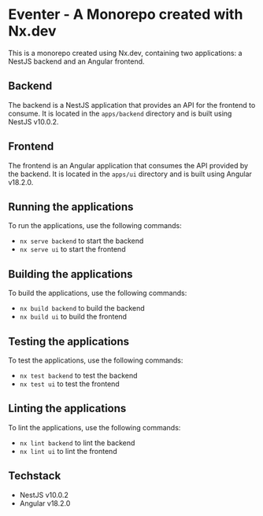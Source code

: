 # Eventer - A Monorepo created with Nx.dev

This is a monorepo created using Nx.dev, containing two applications: a NestJS backend and an Angular frontend.

## Backend

The backend is a NestJS application that provides an API for the frontend to consume. It is located in the `apps/backend` directory and is built using NestJS v10.0.2.

## Frontend

The frontend is an Angular application that consumes the API provided by the backend. It is located in the `apps/ui` directory and is built using Angular v18.2.0.

## Running the applications

To run the applications, use the following commands:

- `nx serve backend` to start the backend
- `nx serve ui` to start the frontend

## Building the applications

To build the applications, use the following commands:

- `nx build backend` to build the backend
- `nx build ui` to build the frontend

## Testing the applications

To test the applications, use the following commands:

- `nx test backend` to test the backend
- `nx test ui` to test the frontend

## Linting the applications

To lint the applications, use the following commands:

- `nx lint backend` to lint the backend
- `nx lint ui` to lint the frontend

## Techstack

- NestJS v10.0.2
- Angular v18.2.0
